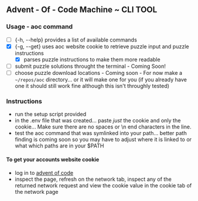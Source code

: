 ## Advent - Of - Code Machine ~ CLI TOOL
### Usage - aoc command
- [ ] {-h, --help} provides a list of available commands
- [x]  {-g, --get} uses aoc website cookie to retrieve puzzle input and puzzle instructions
    - [x]  parses puzzle instructions to make them more readable
- [ ] submit puzzle solutions throught the terminal - Coming Soon!
- [ ] choose puzzle download locations - Coming soon - For now make a `~/repos/aoc` directory... or it will make one for you (if you already have one it should still work fine although this isn't throughly tested) 

### Instructions
- run the setup script provided
- in the .env file that was created... paste *just* the cookie and only the cookie... Make sure there are no spaces or \n end characters in the line.
- test the aoc command that was symlinked into your path... better path finding is coming soon so you may have to adjust where it is linked to or what which paths are in your $PATH

#### To get your accounts website cookie
- log in to [advent of code](https://adventofcode.com/)
- inspect the page, refresh on the network tab, inspect any of the returned network request and view the cookie value in the cookie tab of the network page
